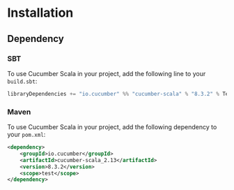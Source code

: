 # Installation

## Dependency

### SBT

To use Cucumber Scala in your project, add the following line to your `build.sbt`:

```scala
libraryDependencies += "io.cucumber" %% "cucumber-scala" % "8.3.2" % Test
```

### Maven

To use Cucumber Scala in your project, add the following dependency to your `pom.xml`:

```xml
<dependency>
    <groupId>io.cucumber</groupId>
    <artifactId>cucumber-scala_2.13</artifactId>
    <version>8.3.2</version>
    <scope>test</scope>
</dependency>
```
